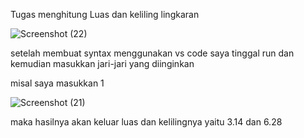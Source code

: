 Tugas menghitung Luas dan keliling lingkaran


![Screenshot (22)](https://user-images.githubusercontent.com/92738041/139528894-8269c4ca-3b7d-4b63-bb89-958d4d99b5a4.png)


setelah membuat syntax menggunakan vs code saya tinggal run dan
kemudian masukkan jari-jari yang diinginkan


misal saya masukkan 1

![Screenshot (21)](https://user-images.githubusercontent.com/92738041/139528426-de1a4644-b278-4fbc-9813-feafc0fc120e.png)

maka hasilnya akan keluar luas dan kelilingnya yaitu 3.14 dan 6.28 
